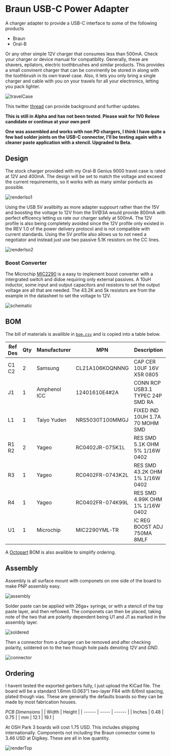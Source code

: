 # Braun USB-C Power Adapter
A charger adapter to provide a USB-C interface to some of the following products

- Braun
- Oral-B

Or any other simple 12V charger that consumes less than 500mA. Check your charger or device manual for compatiblity. Generally, these are shavers, epilators, electric toothbrushes and similar products. This provides a small convinent charger that can be convinently be stored in along with the toothbrush in its own travel case. Also, it lets you only bring a single charger and cable with you on your travels for all your electronics, letting you pack lighter.

![travelCase]

This twitter [thread](https://twitter.com/SawaizSyed/status/1172068551148146688) can provide background and further updates.

**This is still in Alpha and has not been tested. Please wait for 1V0 Relese candidate or continue at your own peril**

**One was assembled and works with non PD chargers, I think I have quite a few bad solder joints on the USB-C connector, I'll be testing again with a cleaner paste application with a stencil. Upgraded to Beta.**

## Design
The stock charger provided with my Oral-B Genius 9000 travel case is rated at 12V and 400mA. The design will be set to match the voltage and exceed the current requirements, so it works with as many similar porducts as possible. 

![renderIso1]

Using the USB 5V avalibilty as more adapter suppourt rather than the 15V and boosting the voltage to 12V from the 5V@3A would provide 800mA with perfect efficency letting us rate our charger safely at 500mA. The 12V profile is also being completely avoided since the 12V profile only existed in the REV 1.0 of the power delivery protocol and is not compatible with current standards. Using the 5V profile also allows us to not need a negotiator and instead just use two passive 5.1K resistors on the CC lines.

![renderIso2]

### Boost Converter
The Microchip [MIC2290](http://ww1.microchip.com/downloads/en/DeviceDoc/MIC2290-075A-Switch-PWM-Boost-Regulator-with-Internal-Schottky-Diode-and-Undervoltage-Lockout-DS20006038A.pdf) is a easy to implement boost converter with a intergrated switch and didoe requiring only external passives. A 10uH inductor, some input and output capacitors and resistors to set the output voltage are all that are needed. The 43.2K and 5k resistors are from the example in the datasheet to set the voltage to 12V.

![schematic]

## BOM
The bill of materials is availible in [`bom.csv`](bom.csv) and is copied into a table below.

| Ref Des | Qty | Manufacturer | MPN              | Description                       |
| ------  | --- | ------------ | ---------------- | --------------------------------- |
| C1 C2   | 2   | Samsung      | CL21A106KOQNNNG  | CAP CER 10UF 16V X5R 0805         |
| J1      | 1   | Amphenol ICC | 12401610E4#2A    | CONN RCP USB3.1 TYPEC 24P SMD RA  |
| L1      | 1   | Taiyo Yuden  | NRS5030T100MMGJ  | FIXED IND 10UH 1.7A 70 MOHM SMD   |
| R1 R2   | 2   | Yageo        | RC0402JR-075K1L  | RES SMD 5.1K OHM 5% 1/16W 0402    |
| R3      | 1   | Yageo        | RC0402FR-0743K2L | RES SMD 43.2K OHM 1% 1/16W 0402   |
| R4      | 1   | Yageo        | RC0402FR-074K99L | RES SMD 4.99K OHM 1% 1/16W 0402   |
| U1      | 1   | Microchip    | MIC2290YML-TR    | IC REG BOOST ADJ 750MA 8MLF       |

A [Octopart](https://octopart.com/bom-tool/Fi5WwdJ5) BOM is also availible to simplify ordering. 

## Assembly
Assembly is all surface mount with componets on one side of the board to make PNP assembly easy.

![assembly]

Solder paste can be applied with 26ga+ syringe, or with a stencil of the top paste layer, and then reflowed. The componets can then be placed, taking note of the two that are polarity dependent being U1 and J1 as marked in the assembly layer.

![soldered]

Then a connector from a charger can be removed and after checking polarity, soldered on to the two though hole pads denoting *12V* and *GND*.

![connector]

## Ordering
I havent tested the exported gerbers fully, I just upload the KiCad file. The board will be a standard 1.6mm (0.063") two-layer FR4 with 6/6mil spacing, plated though vias. These are generally the defaults boards so they can be made by most fabrication houses.

*PCB Dimensions*
|        | Width | Height |
| ------ | ----- | ------ |
| Inches | 0.48  |  0.75  |
| mm     | 12.1  |  19.1  |

At OSH Park 3 boards will cost 1.75 USD. This includes shipping internationally. Components not including the Braun connector come to 3.46 USD at Digikey. These are all in low quantity.

![renderTop]

[renderTop]:  /img/renderTop.png   "Render with view from above"
[renderIso1]: /img/renderIso1.png  "Isoemtric render from connector"
[renderIso2]: /img/renderIso2.png  "Isometric render from outputs"
[assembly]:   /img/assembly.png    "Assembly drawing for component positon"
[schematic]:  /img/schematic.png   "Schematic of the circuit"
[soldered]:   /img/soldered.jpg    "A assembled and soldered board"
[connector]:  /img/connector.jpg   "The proprietary connector soldered to the board"
[travelCase]: /img/travelCase.jpg  "Full device stored in travel case"


